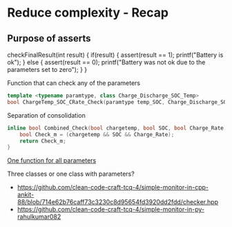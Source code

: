 # Reduce complexity - Recap

## Purpose of asserts

checkFinalResult(int result)
{
     if(result)
    {
        assert(result == 1);
        printf("Battery is ok");
    }
    else
    {
        assert(result == 0);
        printf("Battery was not ok due to the parameters set to zero");
    }
}

Function that can check any of the parameters

```cpp
template <typename paramtype, class Charge_Discharge_SOC_Temp>
bool ChargeTemp_SOC_CRate_Check(paramtype temp_SOC, Charge_Discharge_SOC_Temp ClsName)
```

Separation of consolidation

```cpp
inline bool Combined_Check(bool chargetemp, bool SOC, bool Charge_Rate){
    bool Check_m = (chargetemp && SOC && Charge_Rate);
    return Check_m;
}
```

[One function for all parameters](https://github.com/clean-code-craft-tcq-4/simple-monitor-in-py-harinisuresh2701/blob/14b581d9296479a527474abe40e8bb4c5e1d95d8/check_limits.py)

Three classes or one class with parameters?

- https://github.com/clean-code-craft-tcq-4/simple-monitor-in-cpp-ankit-88/blob/714e62b76caff73c3230c8d95654fd3920dd2fdd/checker.hpp
- https://github.com/clean-code-craft-tcq-4/simple-monitor-in-py-rahulkumar082

